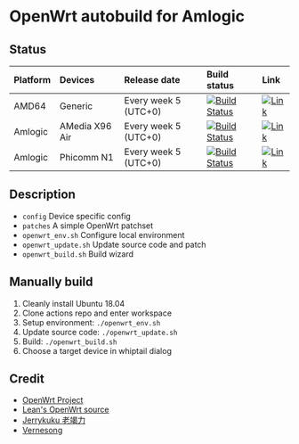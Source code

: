 # OpenWrt autobuild for Amlogic

## Status

| Platform | Devices | Release date | Build status | Link |
|:---------|:--------|:-------------|:-------------|:-----|
AMD64 | Generic | Every week 5 (UTC+0) | [![Build Status](https://github.com/chencaidy/openwrt-actions/actions/workflows/amd64.yml/badge.svg)](https://github.com/chencaidy/openwrt-actions/actions/workflows/amd64.yml) | [![Link](https://img.shields.io/badge/Download-MEGA-blue)](https://mega.nz/folder/yFc3RY5Q#Qtbwdfx7PW0vNC-FuuLlnQ/folder/LEliFBiK)
Amlogic | AMedia X96 Air | Every week 5 (UTC+0) | [![Build Status](https://github.com/chencaidy/openwrt-actions/actions/workflows/amlogic.yml/badge.svg)](https://github.com/chencaidy/openwrt-actions/actions/workflows/amlogic.yml) | [![Link](https://img.shields.io/badge/Download-MEGA-blue)](https://mega.nz/folder/yFc3RY5Q#Qtbwdfx7PW0vNC-FuuLlnQ/folder/udUD3QqB)
Amlogic | Phicomm N1 | Every week 5 (UTC+0) | [![Build Status](https://github.com/chencaidy/openwrt-actions/actions/workflows/amlogic.yml/badge.svg)](https://github.com/chencaidy/openwrt-actions/actions/workflows/amlogic.yml) | [![Link](https://img.shields.io/badge/Download-MEGA-blue)](https://mega.nz/folder/yFc3RY5Q#Qtbwdfx7PW0vNC-FuuLlnQ/folder/LI0HhIKK)

## Description

* `config` Device specific config
* `patches` A simple OpenWrt patchset
* `openwrt_env.sh` Configure local environment
* `openwrt_update.sh` Update source code and patch
* `openwrt_build.sh` Build wizard

## Manually build

1. Cleanly install Ubuntu 18.04
2. Clone actions repo and enter workspace
3. Setup environment: `./openwrt_env.sh`
4. Update source code: `./openwrt_update.sh`
5. Build: `./openwrt_build.sh`
6. Choose a target device in whiptail dialog

## Credit

* [OpenWrt Project](https://github.com/openwrt/openwrt)
* [Lean's OpenWrt source](https://github.com/coolsnowwolf/lede)
* [Jerrykuku 老竭力](https://github.com/jerrykuku)
* [Vernesong](https://github.com/vernesong)
